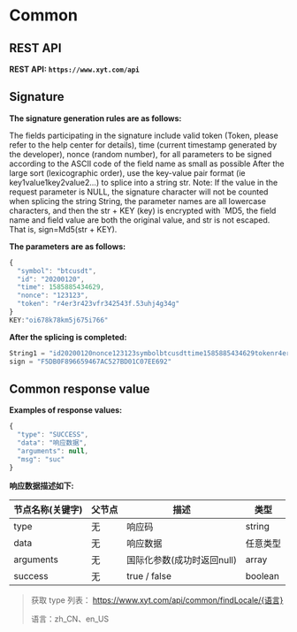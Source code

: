 # Common

## REST API

**REST API: ` https://www.xyt.com/api `**

## Signature

**The signature generation rules are as follows:**

The fields participating in the signature include valid token (Token, please refer to the help center for details), time (current timestamp generated by the developer), nonce (random number), for all parameters to be signed according to the ASCII code of the field name as small as possible After the large sort (lexicographic order), use the key-value pair format (ie key1value1key2value2...) to splice into a string str. Note: If the value in the request parameter is NULL, the signature character will not be counted when splicing the string String, the parameter names are all lowercase characters, and then the str + KEY (key) is encrypted with `MD5, the field name and field value are both the original value, and str is not escaped. That is, sign=Md5(str + KEY).

**The parameters are as follows:**

```js
{
  "symbol": "btcusdt",
  "id": "20200120",
  "time": 1585885434629,
  "nonce": "123123",
  "token": "r4er3r423vfr342543f.53uhj4g34g"
}
KEY:"oi678k78km5j675i766"
```

**After the splicing is completed:**

```js
String1 = "id20200120nonce123123symbolbtcusdttime1585885434629tokenr4er3r423vfr342543f.53uhj4g34goi678k78km5j675i766"
sign = "F5DB0F896659467AC527BD01C07EE692"
```

## Common response value

**Examples of response values:**

```js
{
  "type": "SUCCESS",
  "data": "响应数据",
  "arguments": null,
  "msg": "suc"
}
```

**响应数据描述如下:**

节点名称(关键字) | 父节点 | 描述 | 类型
-- | -- | -- | -- |
type | 无 | 响应码 | string
data | 无 | 响应数据 | 任意类型
arguments | 无 | 国际化参数(成功时返回null) | array
success | 无 | true / false | boolean

> 获取 type 列表： https://www.xyt.com/api/common/findLocale/{语言}
>
> 语言：zh_CN、en_US
